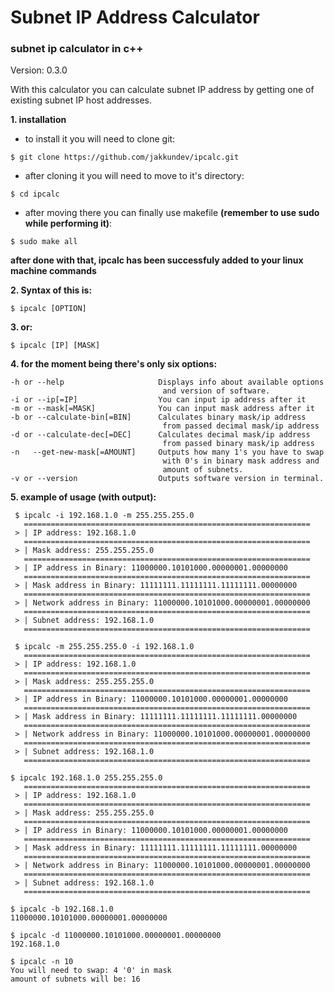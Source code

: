 # Subnet IP Address Calculator
### subnet ip calculator in c++

Version:   0.3.0

With this calculator you can calculate subnet IP address by getting one of existing subnet IP host addresses.

**1. installation**
* to install it you will need to clone git:
```
$ git clone https://github.com/jakkundev/ipcalc.git
```
* after cloning it you will need to move to it's directory:
```
$ cd ipcalc
```
* after moving there you can finally use makefile **(remember to use sudo while performing it)**:
```
$ sudo make all
```
**after done with that, ipcalc has been successfuly added to your linux machine commands**

**2. Syntax of this is:**

```
$ ipcalc [OPTION]
```

**3. or:**

```
$ ipcalc [IP] [MASK]
```

**4. for the moment being there's only six options:**

```
-h or --help                     Displays info about available options
                                  and version of software.
-i or --ip[=IP]                  You can input ip address after it
-m or --mask[=MASK]              You can input mask address after it
-b or --calculate-bin[=BIN]      Calculates binary mask/ip address 
                                  from passed decimal mask/ip address
-d or --calculate-dec[=DEC]      Calculates decimal mask/ip address
                                  from passed binary mask/ip address
-n   --get-new-mask[=AMOUNT]     Outputs how many 1's you have to swap
                                  with 0's in binary mask address and
                                  amount of subnets.
-v or --version                  Outputs software version in terminal.
```

**5. example of usage (with output):**
```
 $ ipcalc -i 192.168.1.0 -m 255.255.255.0
   ================================================================
 > | IP address: 192.168.1.0
   ================================================================
 > | Mask address: 255.255.255.0
   ================================================================
 > | IP address in Binary: 11000000.10101000.00000001.00000000
   ================================================================
 > | Mask address in Binary: 11111111.11111111.11111111.00000000
   ================================================================
 > | Network address in Binary: 11000000.10101000.00000001.00000000
   ================================================================
 > | Subnet address: 192.168.1.0
   ================================================================

 $ ipcalc -m 255.255.255.0 -i 192.168.1.0
   ================================================================
 > | IP address: 192.168.1.0
   ================================================================
 > | Mask address: 255.255.255.0
   ================================================================
 > | IP address in Binary: 11000000.10101000.00000001.00000000
   ================================================================
 > | Mask address in Binary: 11111111.11111111.11111111.00000000
   ================================================================
 > | Network address in Binary: 11000000.10101000.00000001.00000000
   ================================================================
 > | Subnet address: 192.168.1.0
   ================================================================

$ ipcalc 192.168.1.0 255.255.255.0
   ================================================================
 > | IP address: 192.168.1.0
   ================================================================
 > | Mask address: 255.255.255.0
   ================================================================
 > | IP address in Binary: 11000000.10101000.00000001.00000000
   ================================================================
 > | Mask address in Binary: 11111111.11111111.11111111.00000000
   ================================================================
 > | Network address in Binary: 11000000.10101000.00000001.00000000
   ================================================================
 > | Subnet address: 192.168.1.0
   ================================================================

$ ipcalc -b 192.168.1.0
11000000.10101000.00000001.00000000

$ ipcalc -d 11000000.10101000.00000001.00000000
192.168.1.0

$ ipcalc -n 10
You will need to swap: 4 '0' in mask
amount of subnets will be: 16
```
